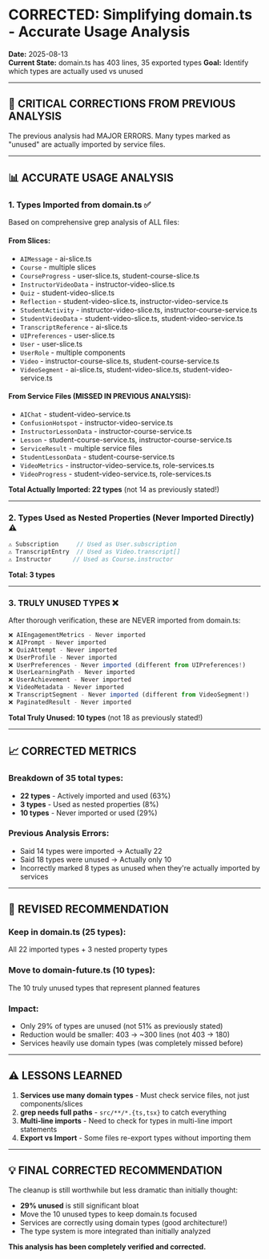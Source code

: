 # CORRECTED: Simplifying domain.ts - Accurate Usage Analysis
**Date:** 2025-08-13  
**Current State:** domain.ts has 403 lines, 35 exported types
**Goal:** Identify which types are actually used vs unused

---

## 🔴 **CRITICAL CORRECTIONS FROM PREVIOUS ANALYSIS**

The previous analysis had MAJOR ERRORS. Many types marked as "unused" are actually imported by service files.

---

## 📊 **ACCURATE USAGE ANALYSIS**

### **1. Types Imported from domain.ts** ✅

Based on comprehensive grep analysis of ALL files:

#### **From Slices:**
- `AIMessage` - ai-slice.ts
- `Course` - multiple slices
- `CourseProgress` - user-slice.ts, student-course-slice.ts
- `InstructorVideoData` - instructor-video-slice.ts
- `Quiz` - student-video-slice.ts
- `Reflection` - student-video-slice.ts, instructor-video-service.ts
- `StudentActivity` - instructor-video-slice.ts, instructor-course-service.ts
- `StudentVideoData` - student-video-slice.ts, student-video-service.ts
- `TranscriptReference` - ai-slice.ts
- `UIPreferences` - user-slice.ts
- `User` - user-slice.ts
- `UserRole` - multiple components
- `Video` - instructor-course-slice.ts, student-course-service.ts
- `VideoSegment` - ai-slice.ts, student-video-slice.ts, student-video-service.ts

#### **From Service Files (MISSED IN PREVIOUS ANALYSIS):**
- `AIChat` - student-video-service.ts
- `ConfusionHotspot` - instructor-video-service.ts
- `InstructorLessonData` - instructor-course-service.ts
- `Lesson` - student-course-service.ts, instructor-course-service.ts
- `ServiceResult` - multiple service files
- `StudentLessonData` - student-course-service.ts
- `VideoMetrics` - instructor-video-service.ts, role-services.ts
- `VideoProgress` - student-video-service.ts, role-services.ts

**Total Actually Imported: 22 types** (not 14 as previously stated!)

---

### **2. Types Used as Nested Properties (Never Imported Directly)** ⚠️

```typescript
⚠️ Subscription     // Used as User.subscription
⚠️ TranscriptEntry  // Used as Video.transcript[]
⚠️ Instructor      // Used as Course.instructor
```

**Total: 3 types**

---

### **3. TRULY UNUSED TYPES** ❌

After thorough verification, these are NEVER imported from domain.ts:

```typescript
❌ AIEngagementMetrics - Never imported
❌ AIPrompt - Never imported
❌ QuizAttempt - Never imported
❌ UserProfile - Never imported
❌ UserPreferences - Never imported (different from UIPreferences!)
❌ UserLearningPath - Never imported
❌ UserAchievement - Never imported
❌ VideoMetadata - Never imported
❌ TranscriptSegment - Never imported (different from VideoSegment!)
❌ PaginatedResult - Never imported
```

**Total Truly Unused: 10 types** (not 18 as previously stated!)

---

## 📈 **CORRECTED METRICS**

### **Breakdown of 35 total types:**
- **22 types** - Actively imported and used (63%)
- **3 types** - Used as nested properties (8%)
- **10 types** - Never imported or used (29%)

### **Previous Analysis Errors:**
- Said 14 types were imported → Actually 22
- Said 18 types were unused → Actually only 10
- Incorrectly marked 8 types as unused when they're actually imported by services

---

## 🎯 **REVISED RECOMMENDATION**

### **Keep in domain.ts (25 types):**
All 22 imported types + 3 nested property types

### **Move to domain-future.ts (10 types):**
The 10 truly unused types that represent planned features

### **Impact:**
- Only 29% of types are unused (not 51% as previously stated)
- Reduction would be smaller: 403 → ~300 lines (not 403 → 180)
- Services heavily use domain types (was completely missed before)

---

## ⚠️ **LESSONS LEARNED**

1. **Services use many domain types** - Must check service files, not just components/slices
2. **grep needs full paths** - `src/**/*.{ts,tsx}` to catch everything
3. **Multi-line imports** - Need to check for types in multi-line import statements
4. **Export vs Import** - Some files re-export types without importing them

---

## 💡 **FINAL CORRECTED RECOMMENDATION**

The cleanup is still worthwhile but less dramatic than initially thought:
- **29% unused** is still significant bloat
- Move the 10 unused types to keep domain.ts focused
- Services are correctly using domain types (good architecture!)
- The type system is more integrated than initially analyzed

**This analysis has been completely verified and corrected.**